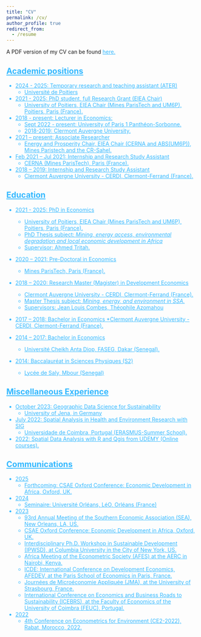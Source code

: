```yaml
---
title: "CV"
permalink: /cv/
author_profile: true
redirect_from:
  - /resume
---
```


A PDF version of my CV can be found <a href="https://github.com/Mboundor/My_CV/blob/main/CV_Mboundor_DIOUF.pdf" target="_blank" style="color:#33b8ff;">here.

## Academic positions
* 2024 - 2025: Temporary research and teaching assistant (ATER)
  * Université de Poitiers
* 2021 - 2025: PhD student, full Research Grant (EIEA Chair)
  * University of Poitiers, EIEA Chair (Mines ParisTech and UM6P), Poitiers, Paris (France).
* 2018 - present: Lecturer in Economics:
  * Sept 2022 - present: University of Paris 1 Panthéon-Sorbonne.
  * 2018-2019: Clermont Auvergne University.
* 2021 – present: Associate Researcher
  * Energy and Prosperity Chair, EIEA Chair (CERNA and
ABS(UM6P)), Mines Paristech and the CR-Sahel.
* Feb 2021 – Jul 2021: Internship and Research Study Assistant
  * CERNA (Mines ParisTech), Paris (France).
* 2018 – 2019: Internship and Research Study Assistant
  *  Clermont Auvergne University - CERDI, Clermont-Ferrand (France).
  
## Education
* 2021 - 2025: PhD in Economics
  * University of Poitiers, EIEA Chair (Mines ParisTech and UM6P), Poitiers, Paris (France).
  * PhD Thesis subject: <em>Mining, energy access, environmental degradation and local economic development in Africa</em>
  * Supervisor: Ahmed Tritah.
* 2020 – 2021: Pre-Doctoral in Economics
  * Mines ParisTech, Paris (France).
* 2018 – 2020: Research Master (Magister) in Development Economics
  * Clermont Auvergne University - CERDI, Clermont-Ferrand (France).
  * Master Thesis subject: <em>Mining, energy, and environment in SSA.</em>
  * Supervisors: Jean Louis Combes, Théophile Azomahou

* 2017 – 2018: Bachelor in Economics </font>
  *Clermont Auvergne University - CERDI,
Clermont-Ferrand (France).
* 2014 – 2017: Bachelor in Economics  </font>
  * Université Cheikh Anta Diop, FASEG, Dakar (Senegal).

* 2014: Baccalauréat in Sciences Physiques (S2)
  * Lycée de Saly, Mbour (Senegal)
## Miscellaneous Experience
* October 2023: Geographic Data Science for Sustainability
  *  University of Jena, in Germany
* July 2022: Spatial Analysis in Health and Environment Research with SIG
  * Universidade de Coimbra, Portugal (ERASMUS-Summer School).
* 2022: Spatial Data Analysis with R and Qgis from UDEMY (Online courses). 

## Communications
* 2025
  * Forthcoming: CSAE Oxford Conference: Economic Development in Africa, Oxford, UK.
* 2024
  * Seminaire:  Université Orléans, LéO, Orléans (France)
* 2023
  * 93rd Annual Meeting of the Southern Economic Association (SEA), New Orleans, LA, US.
  * CSAE Oxford Conference: Economic Development in Africa, Oxford, UK.
  * Interdisciplinary Ph.D. Workshop in Sustainable Development (IPWSD), at Columbia University in the City of New York, US.
  * Africa Meeting of the Econometric Society (AFES) at the AERC in Nairobi, Kenya.
  * ICDE: International Conference on Development Economics, AFEDEV, at the Paris School of Economics in Paris, France.
  * Journées de Microéconomie Appliquée (JMA), at the University of Strasbourg, France.
  * International Conference on Economics and Business Roads to Sustainability (ICEBRS), at the Faculty of
Economics of the University of Coimbra (FEUC), Portugal.
* 2022
  * 4th Conference on Econometrics for Environment (CE2-2022), Rabat, Morocco, 2022.
